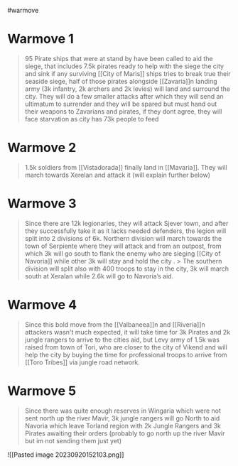 #warmove 
# Warmove 1
 > 95 Pirate ships that were at stand by have been called to aid the siege, that includes 7.5k pirates ready to help with the siege the city and sink if any surviving [[City of Maris]] ships tries to break true their seaside siege, half of those pirates alongside [[Zavaria]]n landing army (3k infantry, 2k archers and 2k levies) will land and surround the city. They will do a few smaller attacks after which they will send an ultimatum to surrender and they will be spared but must hand out their weapons to Zavarians and pirates, if they dont agree, they will face starvation as city has 73k people to feed
# Warmove 2
> 1.5k soldiers from [[Vistadorada]] finally land in [[Mavaria]]. They will march towards Xerelan and attack it (will explain further below)
# Warmove 3
> Since there are 12k legionaries, they will attack Sjever town, and after they successfully take it as it lacks needed defenders, the legion will split into 2 divisions of 6k. Northern division will march towards the town of Serpiente where they will attack and from an outpost, from which 3k will go south to flank the enemy who are sieging [[City of Navoria]] while other 3k will stay and hold the city . > The southern division will split also with 400 troops to stay in the city, 3k will march south at Xeralan while 2.6k will go to Navoria’s aid.
# Warmove 4
> Since this bold move from the [[Valbaneea]]n and [[Riveria]]n attackers wasn't much expected, it will take time for 3k Pirates and 2k jungle rangers to arrive to the cities aid, but Levy army of 1.5k was raised from town of Tori, who are closer to the city of Vikend and will help the city by buying the time for professional troops to arrive from [[Toro Tribes]] via jungle road network.
# Warmove 5
> Since there was quite enough reserves in Wingaria which were not sent north up the river Mavir, 3k jungle rangers will go North to aid Navoria which leave Torland region with 2k Jungle Rangers and 3k Pirates awaiting their orders (probably to go north up the river Mavir but im not sending them just yet)

![[Pasted image 20230920152103.png]]